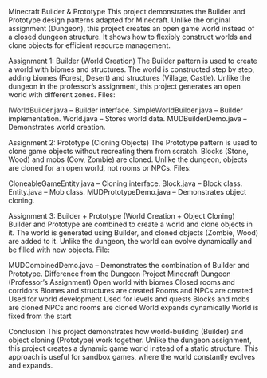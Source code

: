 Minecraft Builder & Prototype
This project demonstrates the Builder and Prototype design patterns adapted for Minecraft. Unlike the original assignment (Dungeon), this project creates an open game world instead of a closed dungeon structure. It shows how to flexibly construct worlds and clone objects for efficient resource management.

 Assignment 1: Builder (World Creation)
The Builder pattern is used to create a world with biomes and structures.
The world is constructed step by step, adding biomes (Forest, Desert) and structures (Village, Castle).
Unlike the dungeon in the professor’s assignment, this project generates an open world with different zones.
Files:

IWorldBuilder.java – Builder interface.
SimpleWorldBuilder.java – Builder implementation.
World.java – Stores world data.
MUDBuilderDemo.java – Demonstrates world creation.

 Assignment 2: Prototype (Cloning Objects)
The Prototype pattern is used to clone game objects without recreating them from scratch.
Blocks (Stone, Wood) and mobs (Cow, Zombie) are cloned.
Unlike the dungeon, objects are cloned for an open world, not rooms or NPCs.
Files:

CloneableGameEntity.java – Cloning interface.
Block.java – Block class.
Entity.java – Mob class.
MUDPrototypeDemo.java – Demonstrates object cloning.

 Assignment 3: Builder + Prototype (World Creation + Object Cloning)
Builder and Prototype are combined to create a world and clone objects in it.
The world is generated using Builder, and cloned objects (Zombie, Wood) are added to it.
Unlike the dungeon, the world can evolve dynamically and be filled with new objects.
File:

MUDCombinedDemo.java – Demonstrates the combination of Builder and Prototype.
 Difference from the Dungeon Project
Minecraft	Dungeon (Professor’s Assignment)
Open world with biomes	Closed rooms and corridors
Biomes and structures are created	Rooms and NPCs are created
Used for world development	Used for levels and quests
Blocks and mobs are cloned	NPCs and rooms are cloned
World expands dynamically	World is fixed from the start

 Conclusion
This project demonstrates how world-building (Builder) and object cloning (Prototype) work together. Unlike the dungeon assignment, this project creates a dynamic game world instead of a static structure. This approach is useful for sandbox games, where the world constantly evolves and expands.
